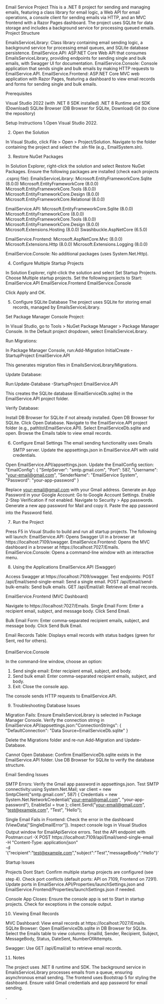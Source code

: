 Email Service Project
This is a .NET 8 project for sending and managing emails, featuring a class library for email logic, a Web API for email operations, a console client for sending emails via HTTP, and an MVC frontend with a Razor Pages dashboard. The project uses SQLite for data storage and includes a background service for processing queued emails.
Project Structure

EmailsServiceLibrary: Class library containing email sending logic, a background service for processing email queues, and SQLite database persistence.
EmailService.API: ASP.NET Core Web API that consumes EmailsServiceLibrary, providing endpoints for sending single and bulk emails, with Swagger UI for documentation.
EmailService.Console: Console application that sends single and bulk emails by making HTTP requests to EmailService.API.
EmailService.Frontend: ASP.NET Core MVC web application with Razor Pages, featuring a dashboard to view email records and forms for sending single and bulk emails.

Prerequisites

Visual Studio 2022 (with .NET 8 SDK installed)
.NET 8 Runtime and SDK (Download)
SQLite Browser (DB Browser for SQLite, Download)
Git (to clone the repository)

Setup Instructions
1.Open Visual Studio 2022.

2. Open the Solution

In Visual Studio, click File > Open > Project/Solution.
Navigate to the folder containing the project and select the .sln file (e.g., EmailSystem.sln).

3. Restore NuGet Packages

In Solution Explorer, right-click the solution and select Restore NuGet Packages.
Ensure the following packages are installed (check each projects .csproj file):
EmailsServiceLibrary:
Microsoft.EntityFrameworkCore.Sqlite (8.0.0)
Microsoft.EntityFrameworkCore (8.0.0)
Microsoft.EntityFrameworkCore.Tools (8.0.0)
Microsoft.EntityFrameworkCore.Design (8.0.0)
Microsoft.EntityFrameworkCore.Relational (8.0.0)


EmailService.API:
Microsoft.EntityFrameworkCore.Sqlite (8.0.0)
Microsoft.EntityFrameworkCore (8.0.0)
Microsoft.EntityFrameworkCore.Tools (8.0.0)
Microsoft.EntityFrameworkCore.Design (8.0.0)
Microsoft.Extensions.Hosting (8.0.0)
Swashbuckle.AspNetCore (6.5.0)


EmailService.Frontend:
Microsoft.AspNetCore.Mvc (8.0.0)
Microsoft.Extensions.Http (8.0.0)
Microsoft.Extensions.Logging (8.0.0)


EmailService.Console:
No additional packages (uses System.Net.Http).


4. Configure Multiple Startup Projects

In Solution Explorer, right-click the solution and select Set Startup Projects.
Choose Multiple startup projects.
Set the following projects to Start:
EmailService.API
EmailService.Frontend
EmailService.Console

Click Apply and OK.

5. Configure SQLite Database
The project uses SQLite for storing email records, managed by EmailsServiceLibrary.

Set Package Manager Console Project:

In Visual Studio, go to Tools > NuGet Package Manager > Package Manager Console.
In the Default project dropdown, select EmailsServiceLibrary.


Run Migrations:

In Package Manager Console, run:Add-Migration InitialCreate -StartupProject EmailService.API


This generates migration files in EmailsServiceLibrary/Migrations.


Update Database:

Run:Update-Database -StartupProject EmailService.API


This creates the SQLite database (EmailServiceDb.sqlite) in the EmailService.API project folder.


Verify Database:

Install DB Browser for SQLite if not already installed.
Open DB Browser for SQLite.
Click Open Database.
Navigate to the EmailService.API project folder (e.g., path\to\EmailService.API).
Select EmailServiceDb.sqlite and open.
Browse the Emails table to view email records.



6. Configure Email Settings
The email sending functionality uses Gmails SMTP server. Update the appsettings.json in EmailService.API with valid credentials.

Open EmailService.API/appsettings.json.
Update the EmailConfig section:
"EmailConfig": {
    "SmtpServer": "smtp.gmail.com",
    "Port": 587,
    "Username": "your-email@gmail.com",
    "SenderName": "EmailService System",
    "Password": "your-app-password"
}


Replace your-email@gmail.com with your Gmail address.
Generate an App Password in your Google Account:
Go to Google Account Settings.
Enable 2-Step Verification if not enabled.
Navigate to Security > App passwords.
Generate a new app password for Mail and copy it.
Paste the app password into the Password field.


7. Run the Project

Press F5 in Visual Studio to build and run all startup projects.
The following will launch:
EmailService.API: Opens Swagger UI in a browser at https://localhost:7109/swagger.
EmailService.Frontend: Opens the MVC dashboard in a browser at https://localhost:7027/Emails.
EmailService.Console: Opens a command-line window with an interactive menu.



8. Using the Applications
EmailService.API (Swagger)

Access Swagger at https://localhost:7109/swagger.
Test endpoints:
POST /api/Email/send-single-email: Send a single email.
POST /api/Email/send-bulk-emails: Send bulk emails.
GET /api/Email/all: Retrieve all email records.



EmailService.Frontend (MVC Dashboard)

Navigate to https://localhost:7027/Emails.
Single Email Form:
Enter a recipient email, subject, and message body.
Click Send Email.


Bulk Email Form:
Enter comma-separated recipient emails, subject, and message body.
Click Send Bulk Email.


Email Records Table:
Displays email records with status badges (green for Sent, red for others).



EmailService.Console

In the command-line window, choose an option:
1. Send single email: Enter recipient email, subject, and body.
2. Send bulk email: Enter comma-separated recipient emails, subject, and body.
3. Exit: Close the console app.


The console sends HTTP requests to EmailService.API.

9. Troubleshooting
Database Issues

Migration Fails:
Ensure EmailsServiceLibrary is selected in Package Manager Console.
Verify the connection string in EmailService.API/appsettings.json:"ConnectionStrings": {
    "DefaultConnection": "Data Source=EmailServiceDb.sqlite"
}


Delete the Migrations folder and re-run Add-Migration and Update-Database.


Cannot Open Database:
Confirm EmailServiceDb.sqlite exists in the EmailService.API folder.
Use DB Browser for SQLite to verify the database structure.



Email Sending Issues

SMTP Errors:
Verify the Gmail app password in appsettings.json.
Test SMTP connectivity:using System.Net.Mail;
var client = new SmtpClient("smtp.gmail.com", 587)
{
    Credentials = new System.Net.NetworkCredential("your-email@gmail.com", "your-app-password"),
    EnableSsl = true
};
client.Send("your-email@gmail.com", "test@example.com", "Test", "Hello");




Single Email Fails in Frontend:
Check the error in the dashboard (ViewData["SingleEmailError"]).
Inspect console logs in Visual Studios Output window for EmailApiService errors.
Test the API endpoint with Postman:curl -X POST https://localhost:7109/api/Email/send-single-email \
-H "Content-Type: application/json" \
-d '{"recipient":"test@example.com","subject":"Test","messageBody":"Hello"}'





Startup Issues

Projects Dont Start:
Confirm multiple startup projects are configured (see step 4).
Check port conflicts (default ports: API on 7109, Frontend on 7291).
Update ports in EmailService.API/Properties/launchSettings.json and EmailService.Frontend/Properties/launchSettings.json if needed.


Console App Closes:
Ensure the console app is set to Start in startup projects.
Check for exceptions in the console output.



10. Viewing Email Records

MVC Dashboard: View email records at https://localhost:7027/Emails.
SQLite Browser:
Open EmailServiceDb.sqlite in DB Browser for SQLite.
Select the Emails table to view columns: EmailId, Sender, Recipient, Subject, MessageBody, Status, DateSent, NumberOfAttempts.


Swagger: Use GET /api/Email/all to retrieve email records.

11. Notes

The project uses .NET 8 runtime and SDK.
The background service in EmailsServiceLibrary processes emails from a queue, ensuring asynchronous email sending.
The frontend uses Bootstrap 5 for styling the dashboard.
Ensure valid Gmail credentials and app password for email sending.


.
